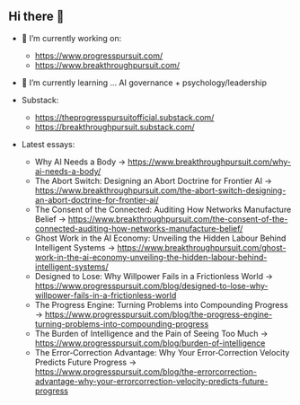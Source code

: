 
## Hi there 👋

 - 🔭 I’m currently working on:
	 - https://www.progresspursuit.com/ 
	 - https://www.breakthroughpursuit.com/

 - 🌱 I’m currently learning ...
AI governance + psychology/leadership

 - Substack: 
	 - https://theprogresspursuitofficial.substack.com/
	 - https://breakthroughpursuit.substack.com/

 - Latest essays:
	 - Why AI Needs a Body -> https://www.breakthroughpursuit.com/why-ai-needs-a-body/ 
	 - The Abort Switch: Designing an Abort Doctrine for Frontier AI -> https://www.breakthroughpursuit.com/the-abort-switch-designing-an-abort-doctrine-for-frontier-ai/
	 - The Consent of the Connected: Auditing How Networks Manufacture Belief -> https://www.breakthroughpursuit.com/the-consent-of-the-connected-auditing-how-networks-manufacture-belief/
	 - Ghost Work in the AI Economy: Unveiling the Hidden Labour Behind Intelligent Systems -> https://www.breakthroughpursuit.com/ghost-work-in-the-ai-economy-unveiling-the-hidden-labour-behind-intelligent-systems/
	 - Designed to Lose: Why Willpower Fails in a Frictionless World -> https://www.progresspursuit.com/blog/designed-to-lose-why-willpower-fails-in-a-frictionless-world
	 - The Progress Engine: Turning Problems into Compounding Progress -> https://www.progresspursuit.com/blog/the-progress-engine-turning-problems-into-compounding-progress
	 - The Burden of Intelligence and the Pain of Seeing Too Much -> https://www.progresspursuit.com/blog/burden-of-intelligence 
	 - The Error‑Correction Advantage: Why Your Error‑Correction Velocity Predicts Future Progress -> https://www.progresspursuit.com/blog/the-errorcorrection-advantage-why-your-errorcorrection-velocity-predicts-future-progress
